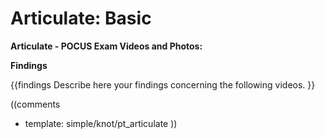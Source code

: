 # Articulate: Basic #

**Articulate - POCUS Exam Videos and Photos:**

**Findings**

{{findings
Describe here your findings concerning the following videos.
}}

((comments
* template: simple/knot/pt_articulate
))
